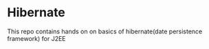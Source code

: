 Hibernate
=========

This repo contains hands on on basics of hibernate(date persistence framework) for J2EE
